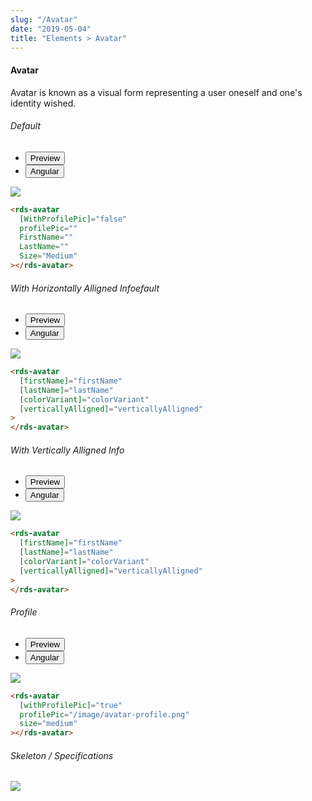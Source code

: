 ```yaml
---
slug: "/Avatar"
date: "2019-05-04"
title: "Elements > Avatar"
---
```


<!-- CSS only -->
<link href="https://cdn.jsdelivr.net/npm/bootstrap@5.1.3/dist/css/bootstrap.min.css" rel="stylesheet" integrity="sha384-1BmE4kWBq78iYhFldvKuhfTAU6auU8tT94WrHftjDbrCEXSU1oBoqyl2QvZ6jIW3" crossorigin="anonymous">
<link rel="stylesheet" href="../../../../../../../raaghu/src/assets/css/style-elements.css">
<link rel="stylesheet" href="../../../../../../../raaghu/src/assets/css/main.css">

#### Avatar

<p class="checkbox-def">Avatar is known as a visual form representing a user oneself and one's identity wished.</p>

<!-- Default -->
<section class="py-4">
    <h6>Default</h6>
    <div class="py-3">
      <div class="cust-tabs">
        <ul class="nav nav-tabs" id="myTab" role="tablist">
          <li class="nav-item" role="presentation">
            <button class="nav-link active" id="PreviewBasic-tab" data-bs-toggle="tab" data-bs-target="#PreviewBasic" type="button" role="tab" aria-controls="PreviewBasic" aria-selected="true">Preview </button>
          </li>
          <li class="nav-item" role="presentation">
            <button class="nav-link" id="AngularBasic-tab" data-bs-toggle="tab" data-bs-target="#AngularBasic" type="button" role="tab" aria-controls="AngularBasic" aria-selected="false"><i class="bi bi-code-slash" style="font-size:1.0rem"></i>Angular</button>
          </li>
        </ul>
      </div>
      <div class="tab-content card border" id="myTabContent">
        <div class="tab-pane fade show active" id="PreviewBasic" role="tabpanel" aria-labelledby="PreviewBasic-tab">
         <div class="contents  p-5">
            <div class="row">
              <div class="col-md-12">
                <img src="/images/avatar.png" class="img-fuild">
              </div>
            </div>
          </div>
        </div>
        <div class="tab-pane fade show" id="AngularBasic" role="tabpanel" aria-labelledby="AngularBasic-tab">
          <div class="contents bg-code">
<div class="row m-0">

```html
<rds-avatar
  [WithProfilePic]="false"
  profilePic=""
  FirstName=""
  LastName=""
  Size="Medium"
></rds-avatar>
```

</div>
          </div>
        </div>
      </div>
    </div>
  </section>

  <!-- with-horizontally-alligned-info -->
<section class="py-4">
    <h6>With Horizontally Alligned Infoefault</h6>
    <div class="py-3">
      <div class="cust-tabs">
        <ul class="nav nav-tabs" id="myTab" role="tablist">
          <li class="nav-item" role="presentation">
            <button class="nav-link active" id="PreviewHor-tab" data-bs-toggle="tab" data-bs-target="#PreviewHor" type="button" role="tab" aria-controls="PreviewBasic" aria-selected="true">Preview </button>
          </li>
          <li class="nav-item" role="presentation">
            <button class="nav-link" id="AngularHor-tab" data-bs-toggle="tab" data-bs-target="#AngularHor" type="button" role="tab" aria-controls="AngularBasic" aria-selected="false"><i class="bi bi-code-slash" style="font-size:1.0rem"></i>Angular</button>
          </li>
        </ul>
      </div>
      <div class="tab-content card border" id="myTabContent">
        <div class="tab-pane fade show active" id="PreviewHor" role="tabpanel" aria-labelledby="PreviewHor-tab">
         <div class="contents  p-5">
            <div class="row">
              <div class="col-md-12">
                <img src="/images/avatar-with-horizontally-alligned-info.png" class="img-fuild">
              </div>
            </div>
          </div>
        </div>
        <div class="tab-pane fade show" id="AngularHor" role="tabpanel" aria-labelledby="AngularHor-tab">
          <div class="contents bg-code">
<div class="row m-0">

```html
<rds-avatar
  [firstName]="firstName"
  [lastName]="lastName"
  [colorVariant]="colorVariant"
  [verticallyAlligned]="verticallyAlligned"
>
</rds-avatar>
```

</div>
          </div>
        </div>
      </div>
    </div>
  </section>


  <!-- with-vertically-alligned-info -->
<section class="py-4">
    <h6>With Vertically Alligned Info</h6>
    <div class="py-3">
      <div class="cust-tabs">
        <ul class="nav nav-tabs" id="myTab" role="tablist">
          <li class="nav-item" role="presentation">
            <button class="nav-link active" id="Previewvertical-tab" data-bs-toggle="tab" data-bs-target="#Previewvertical" type="button" role="tab" aria-controls="PreviewBasic" aria-selected="true">Preview </button>
          </li>
          <li class="nav-item" role="presentation">
            <button class="nav-link" id="AngularVertical-tab" data-bs-toggle="tab" data-bs-target="#AngularVertical" type="button" role="tab" aria-controls="AngularBasic" aria-selected="false"><i class="bi bi-code-slash" style="font-size:1.0rem"></i>Angular</button>
          </li>
        </ul>
      </div>
      <div class="tab-content card border" id="myTabContent">
        <div class="tab-pane fade show active" id="Previewvertical" role="tabpanel" aria-labelledby="Previewvertical-tab">
         <div class="contents  p-5">
            <div class="row">
              <div class="col-md-12">
                <img src="/images/avtar-with-vertically-alligned-info.png" class="img-fuild">
              </div>
            </div>
          </div>
        </div>
        <div class="tab-pane fade show" id="AngularVertical" role="tabpanel" aria-labelledby="AngularVertical-tab">
          <div class="contents bg-code">
<div class="row m-0">

```html
<rds-avatar
  [firstName]="firstName"
  [lastName]="lastName"
  [colorVariant]="colorVariant"
  [verticallyAlligned]="verticallyAlligned"
>
</rds-avatar>
```

</div>
          </div>
        </div>
      </div>
    </div>
  </section>

  <!-- with-profile -->
<section class="py-4">
    <h6>Profile</h6>
    <div class="py-3">
      <div class="cust-tabs">
        <ul class="nav nav-tabs" id="myTab" role="tablist">
          <li class="nav-item" role="presentation">
            <button class="nav-link active" id="PreviewProfile-tab" data-bs-toggle="tab" data-bs-target="#PreviewProfile" type="button" role="tab" aria-controls="PreviewBasic" aria-selected="true">Preview </button>
          </li>
          <li class="nav-item" role="presentation">
            <button class="nav-link" id="AngularProfile-tab" data-bs-toggle="tab" data-bs-target="#AngularProfile" type="button" role="tab" aria-controls="AngularBasic" aria-selected="false"><i class="bi bi-code-slash" style="font-size:1.0rem"></i>Angular</button>
          </li>
        </ul>
      </div>
      <div class="tab-content card border" id="myTabContent">
        <div class="tab-pane fade show active" id="PreviewProfile" role="tabpanel" aria-labelledby="PreviewProfile-tab">
         <div class="contents  p-5">
            <div class="row">
              <div class="col-md-12">
                <img src="/images/avatar-profile.png" class="img-fuild">
              </div>
            </div>
          </div>
        </div>
        <div class="tab-pane fade show" id="AngularProfile" role="tabpanel" aria-labelledby="AngularProfile-tab">
          <div class="contents bg-code">
<div class="row m-0">

```html
<rds-avatar
  [withProfilePic]="true"
  profilePic="/image/avatar-profile.png"
  size="medium"
></rds-avatar>
```

</div>
          </div>
        </div>
      </div>
    </div>
  </section>

<!-- Skeleton / Specifications -->
<section class="py-4">
                        <h6>
                           Skeleton / Specifications
                        </h6>
                        <div class="py-3">
                              <!-- Tab panes -->
                              <div class="card border p-5">
                                 <div class="row">
                                    <div class="col-md-9 col-12">
                                       <img src="/images/avatar-skeleton.png" class="img-fluid">
                                    </div>
                                 </div>
                              </div>
                        </div>
                     </section>



<!-- JavaScript Bundle with Popper -->
<script src="https://cdn.jsdelivr.net/npm/bootstrap@5.1.3/dist/js/bootstrap.bundle.min.js" integrity="sha384-ka7Sk0Gln4gmtz2MlQnikT1wXgYsOg+OMhuP+IlRH9sENBO0LRn5q+8nbTov4+1p" crossorigin="anonymous"></script>
